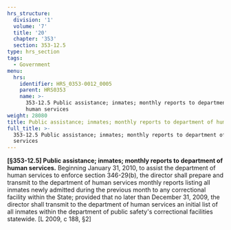 ```yaml
---
hrs_structure:
  division: '1'
  volume: '7'
  title: '20'
  chapter: '353'
  section: 353-12.5
type: hrs_section
tags:
  - Government
menu:
  hrs:
    identifier: HRS_0353-0012_0005
    parent: HRS0353
    name: >-
      353-12.5 Public assistance; inmates; monthly reports to department of
      human services
weight: 28080
title: Public assistance; inmates; monthly reports to department of human services
full_title: >-
  353-12.5 Public assistance; inmates; monthly reports to department of human
  services
---
```

**[§353-12.5] Public assistance; inmates; monthly reports to department of human services.** Beginning January 31, 2010, to assist the department of human services to enforce section 346-29(b), the director shall prepare and transmit to the department of human services monthly reports listing all inmates newly admitted during the previous month to any correctional facility within the State; provided that no later than December 31, 2009, the director shall transmit to the department of human services an initial list of all inmates within the department of public safety's correctional facilities statewide. [L 2009, c 188, §2]